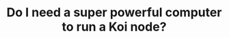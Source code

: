 ---
title: Do I need a super powerful computer to run a Koi node?
describe: Nope! The Koi node is small and compact. It uses less than 250MB of harddrive space and less than 1GB of RAM. It’s a lot like running a music player app. 
layout: front
type: node
parent: three
child: 3
icon: icon3
---